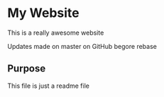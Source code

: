 # My Website

This is a really awesome website

Updates made on master on GitHub begore rebase

## Purpose

This file is just a readme file
